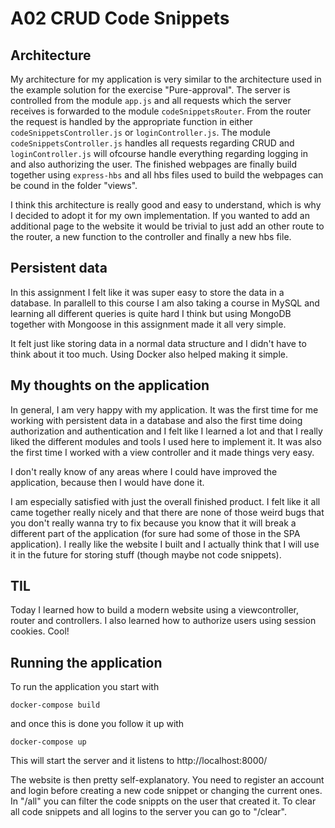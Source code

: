 # A02 CRUD Code Snippets

## Architecture 
My architecture for my application is very similar to the architecture used in the example solution for the exercise "Pure-approval". The server is controlled from the module <code>app.js</code> and all requests which the server receives is forwarded to the module <code>codeSnippetsRouter</code>. From the router the request is handled by the appropriate function in either <code>codeSnippetsController.js</code> or <code>loginController.js</code>. The module <code>codeSnippetsController.js</code> handles all requests regarding CRUD and <code>loginController.js</code> will ofcourse handle everything regarding logging in and also authorizing the user. The finished webpages are finally build together using <code>express-hbs</code> and all hbs files used to build the webpages can be cound in the folder "views". 

I think this architecture is really good and easy to understand, which is why I decided to adopt it for my own implementation. If you wanted to add an additional page to the website it would be trivial to just add an other route to the router, a new function to the controller and finally a new hbs file.

## Persistent data
In this assignment I felt like it was super easy to store the data in a database. In parallell to this course I am also taking a course in MySQL and learning all different queries is quite hard I think but using MongoDB together with Mongoose in this assignment made it all very simple. 

It felt just like storing data in a normal data structure and I didn't have to think about it too much. Using Docker also helped making it simple. 

## My thoughts on the application
In general, I am very happy with my application. It was the first time for me working with persistent data in a database and also the first time doing authorization and authentication and I felt like I learned a lot and that I really liked the different modules and tools I used here to implement it. It was also the first time I worked with a view controller and it made things very easy. 

I don't really know of any areas where I could have improved the application, because then I would have done it. 

I am especially satisfied with just the overall finished product. I felt like it all came together really nicely and that there are none of those weird bugs that you don't really wanna try to fix because you know that it will break a different part of the application (for sure had some of those in the SPA application). I really like the website I built and I actually think that I will use it in the future for storing stuff (though maybe not code snippets).

## TIL
Today I learned how to build a modern website using a viewcontroller, router and controllers. I also learned how to authorize users using session cookies. Cool!

## Running the application
To run the application you start with 
```
docker-compose build
```
and once this is done you follow it up with
```
docker-compose up
```
This will start the server and it listens to http://localhost:8000/

The website is then pretty self-explanatory. You need to register an account and login before creating a new code snippet or changing the current ones. In "/all" you can filter the code snippts on the user that created it. To clear all code snippets and all logins to the server you can go to "/clear".